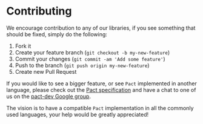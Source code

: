 # Contributing

We encourage contribution to any of our libraries, if you see something that should be fixed,
simply do the following:

1. Fork it
2. Create your feature branch (`git checkout -b my-new-feature`)
3. Commit your changes (`git commit -am 'Add some feature'`)
4. Push to the branch (`git push origin my-new-feature`)
5. Create new Pull Request

If you would like to see a bigger feature, or see `Pact` implemented in another
language, please check out the [Pact specification](https://github.com/pact-foundation/pact-specification) and have a chat to one of us on the [pact-dev Google group](https://groups.google.com/forum/#!forum/pact-dev).

The vision is to have a compatible `Pact` implementation in all the commonly used languages, your help would be greatly appreciated!
